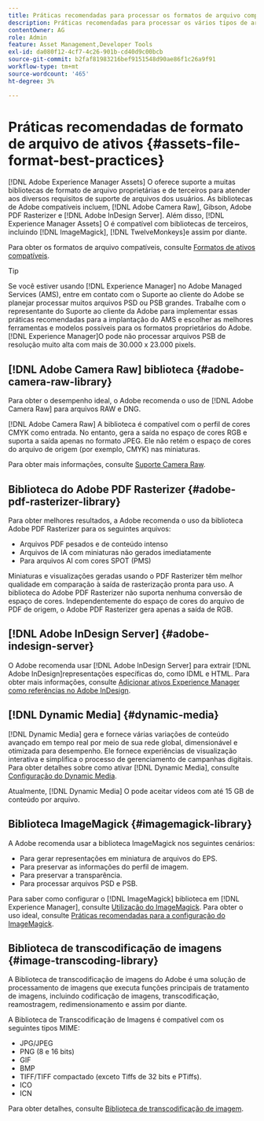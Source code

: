 ```yaml
---
title: Práticas recomendadas para processar os formatos de arquivo compatíveis
description: Práticas recomendadas para processar os vários tipos de arquivos compatíveis usando o [!DNL Experience Manager Assets].
contentOwner: AG
role: Admin
feature: Asset Management,Developer Tools
exl-id: da080f12-4cf7-4c26-901b-cd40d9c00bcb
source-git-commit: b2faf81983216bef9151548d90ae86f1c26a9f91
workflow-type: tm+mt
source-wordcount: '465'
ht-degree: 3%

---
```


# Práticas recomendadas de formato de arquivo de ativos {#assets-file-format-best-practices}

[!DNL Adobe Experience Manager Assets] O oferece suporte a muitas bibliotecas de formato de arquivo proprietárias e de terceiros para atender aos diversos requisitos de suporte de arquivos dos usuários. As bibliotecas de Adobe compatíveis incluem, [!DNL Adobe Camera Raw], Gibson, Adobe PDF Rasterizer e [!DNL Adobe InDesign Server]. Além disso, [!DNL Experience Manager Assets] O é compatível com bibliotecas de terceiros, incluindo [!DNL ImageMagick], [!DNL TwelveMonkeys]e assim por diante.

Para obter os formatos de arquivo compatíveis, consulte [Formatos de ativos compatíveis](/help/assets/assets-formats.md).

>[!TIP]
>
>Se você estiver usando [!DNL Experience Manager] no Adobe Managed Services (AMS), entre em contato com o Suporte ao cliente do Adobe se planejar processar muitos arquivos PSD ou PSB grandes. Trabalhe com o representante do Suporte ao cliente da Adobe para implementar essas práticas recomendadas para a implantação do AMS e escolher as melhores ferramentas e modelos possíveis para os formatos proprietários do Adobe. [!DNL Experience Manager]O pode não processar arquivos PSB de resolução muito alta com mais de 30.000 x 23.000 pixels. 

## [!DNL Adobe Camera Raw] biblioteca {#adobe-camera-raw-library}

Para obter o desempenho ideal, o Adobe recomenda o uso de [!DNL Adobe Camera Raw] para arquivos RAW e DNG.

[!DNL Adobe Camera Raw] A biblioteca é compatível com o perfil de cores CMYK como entrada. No entanto, gera a saída no espaço de cores RGB e suporta a saída apenas no formato JPEG. Ele não retém o espaço de cores do arquivo de origem (por exemplo, CMYK) nas miniaturas.

Para obter mais informações, consulte [Suporte Camera Raw](/help/assets/camera-raw.md).

## Biblioteca do Adobe PDF Rasterizer {#adobe-pdf-rasterizer-library}

Para obter melhores resultados, a Adobe recomenda o uso da biblioteca Adobe PDF Rasterizer para os seguintes arquivos:

* Arquivos PDF pesados e de conteúdo intenso
* Arquivos de IA com miniaturas não gerados imediatamente
* Para arquivos AI com cores SPOT (PMS)

Miniaturas e visualizações geradas usando o PDF Rasterizer têm melhor qualidade em comparação à saída de rasterização pronta para uso. A biblioteca do Adobe PDF Rasterizer não suporta nenhuma conversão de espaço de cores. Independentemente do espaço de cores do arquivo de PDF de origem, o Adobe PDF Rasterizer gera apenas a saída de RGB.

## [!DNL Adobe InDesign Server] {#adobe-indesign-server}

O Adobe recomenda usar [!DNL Adobe InDesign Server] para extrair [!DNL Adobe InDesign]representações específicas do, como IDML e HTML. Para obter mais informações, consulte [Adicionar ativos Experience Manager como referências no Adobe InDesign](/help/assets/managing-linked-subassets.md#refai).

## [!DNL Dynamic Media] {#dynamic-media}

[!DNL Dynamic Media] gera e fornece várias variações de conteúdo avançado em tempo real por meio de sua rede global, dimensionável e otimizada para desempenho. Ele fornece experiências de visualização interativa e simplifica o processo de gerenciamento de campanhas digitais. Para obter detalhes sobre como ativar [!DNL Dynamic Media], consulte [Configuração do Dynamic Media](/help/assets/config-dynamic.md).

Atualmente, [!DNL Dynamic Media] O pode aceitar vídeos com até 15 GB de conteúdo por arquivo.

## Biblioteca ImageMagick {#imagemagick-library}

A Adobe recomenda usar a biblioteca ImageMagick nos seguintes cenários:

* Para gerar representações em miniatura de arquivos do EPS.
* Para preservar as informações do perfil de imagem.
* Para preservar a transparência.
* Para processar arquivos PSD e PSB.

Para saber como configurar o [!DNL ImageMagick] biblioteca em [!DNL Experience Manager], consulte [Utilização do ImageMagick](/help/assets/media-handlers.md#an-example-using-imagemagick). Para obter o uso ideal, consulte [Práticas recomendadas para a configuração do ImageMagick](/help/assets/best-practices-for-imagemagick.md).

## Biblioteca de transcodificação de imagens {#image-transcoding-library}

A Biblioteca de transcodificação de imagens do Adobe é uma solução de processamento de imagens que executa funções principais de tratamento de imagens, incluindo codificação de imagens, transcodificação, reamostragem, redimensionamento e assim por diante.

A Biblioteca de Transcodificação de Imagens é compatível com os seguintes tipos MIME:

* JPG/JPEG
* PNG (8 e 16 bits)
* GIF
* BMP
* TIFF/TIFF compactado (exceto Tiffs de 32 bits e PTiffs).
* ICO
* ICN

Para obter detalhes, consulte [Biblioteca de transcodificação de imagem](/help/assets/imaging-transcoding-library.md).
